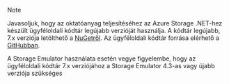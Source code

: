 > [!NOTE]
> Javasoljuk, hogy az oktatóanyag teljesítéséhez az Azure Storage .NET-hez készült ügyféloldali kódtár legújabb verzióját használja. A kódtár legújabb, 7.x verziója letölthető a [NuGetről](https://www.nuget.org/packages/WindowsAzure.Storage/). Az ügyféloldali kódtár forrása elérhető a [GitHubban](https://github.com/Azure/azure-storage-net).
> 
> A Storage Emulator használata esetén vegye figyelembe, hogy az ügyféloldali kódtár 7.x verziójához a Storage Emulator 4.3-as vagy újabb verziója szükséges 
> 
> 



<!--HONumber=Nov16_HO2-->


